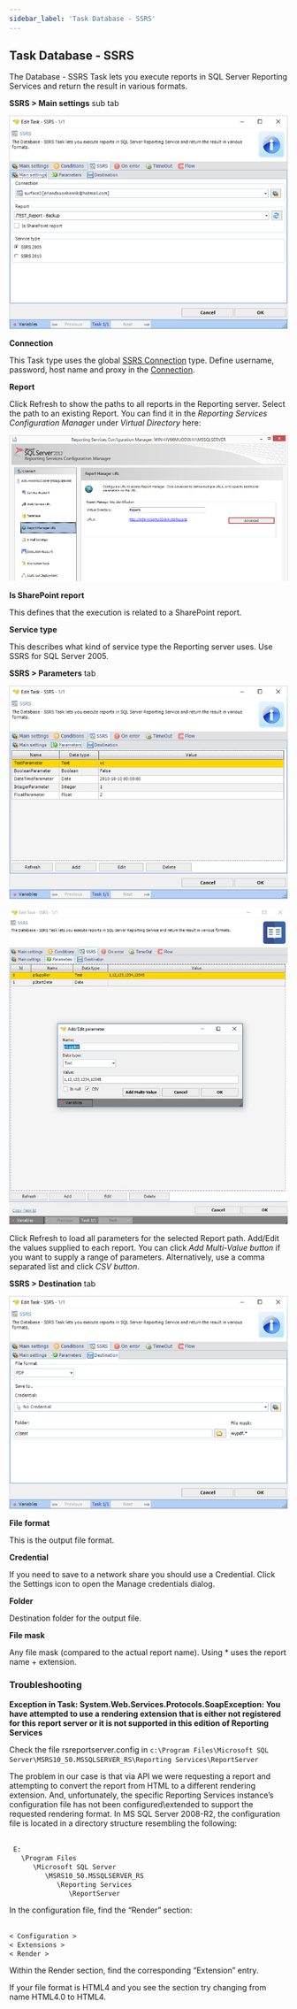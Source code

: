 ```yaml
---
sidebar_label: 'Task Database - SSRS'
---
```


## Task Database - SSRS

The Database - SSRS Task lets you execute reports in SQL Server Reporting Services and return the result in various formats.
 
**SSRS > Main settings** sub tab

![](../../../../../static/img/ssrs-mainsettings.png)

**Connection**

This Task type uses the global [SSRS Connection](../../../server/connection-ssrs) type. Define username, password, host name and proxy in the [Connection](../../../server/global-connections).
 
**Report**

Click Refresh to show the paths to all reports in the Reporting server. Select the path to an existing Report. You can find it in the *Reporting Services Configuration Manage*r under *Virtual Directory* here:

![](../../../../../static/img/ssrs.png)

**Is SharePoint report**

This defines that the execution is related to a SharePoint report.
 
**Service type**

This describes what kind of service type the Reporting server uses. Use SSRS for SQL Server 2005.
 
**SSRS > Parameters** tab

![](../../../../../static/img/ssrs-parameters.png)

![](../../../../../static/img/clip333444080.png)

Click Refresh to load all parameters for the selected Report path. Add/Edit the values supplied to each report. You can click *Add Multi-Value button* if you want to supply a range of parameters. Alternatively, use a comma separated list and click *CSV button*.

**SSRS > Destination** tab

![](../../../../../static/img/ssrs-destination.png)

**File format**

This is the output file format.
 
**Credential**

If you need to save to a network share you should use a Credential. Click the Settings icon to open the Manage credentials dialog.
 
**Folder**

Destination folder for the output file.
 
**File mask**

Any file mask (compared to the actual report name). Using * uses the report name + extension.
 
### Troubleshooting

**Exception in Task: System.Web.Services.Protocols.SoapException: You have attempted to use a rendering extension that is either not registered for this report server or it is not supported in this edition of Reporting Services**

Check the file rsreportserver.config in  ```c:\Program Files\Microsoft SQL Server\MSRS10_50.MSSQLSERVER_RS\Reporting Services\ReportServer```
 
The problem in our case is that via API we were requesting a report and attempting to convert the report from HTML to a different rendering extension. And, unfortunately, the specific Reporting Services instance’s configuration file has not been configured\extended to support the requested rendering format.
In MS SQL Server 2008-R2, the configuration file is located in a directory structure resembling the following:
 
```

 E:
   \Program Files
      \Microsoft SQL Server
         \MSRS10_50.MSSQLSERVER_RS
            \Reporting Services
               \ReportServer

```

In the configuration file, find the “Render” section:

```

< Configuration >
< Extensions >
< Render >

```

Within the Render section, find the corresponding “Extension” entry.
 
If your file format is HTML4 and you see the section try changing from name HTML4.0 to HTML4.
